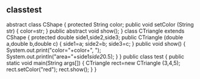 ## classtest
abstract class CShape
{
	protected String color;
	public void setColor (String str)
	{
		color=str;
	}
	public abstract void show();
}
class CTriangle extends CShape
{
	protected double side1,side2,side3;
	public CTriangle (double a,double b,double c)
	{
		side1=a;
		side2=b;
		side3=c;
	}
	public void show()
	{
		System.out.print("color="+color+", ");
		System.out.println("area="+side1*side2*0.5);
	}
}
public class test
{
	public static void main(String args[])
	{
		CTriangle rect=new CTriangle (3,4,5);
		rect.setColor("red");
		rect.show();
	}
}
